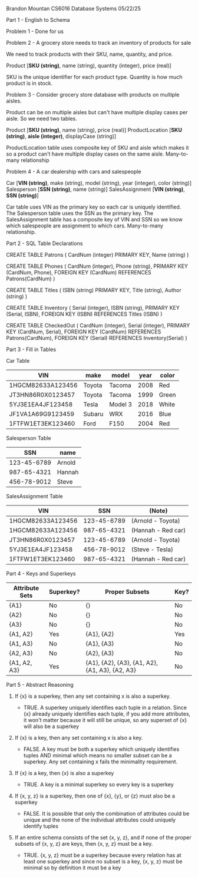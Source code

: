 Brandon Mountan
CS6016 Database Systems
05/22/25

Part 1 - English to Schema

Problem 1 - Done for us

Problem 2 - A grocery store needs to track an inventory of products for sale

We need to track products with their SKU, name, quantity, and price.

Product [__SKU (string)__, name (string), quantity (integer), price (real)]

SKU is the unique identifier for each product type. Quantity is how much product is in stock.

Problem 3 - Consider grocery store database with products on multiple aisles.

Product can be on multiple aisles but can't have multiple display cases per aisle. So we need two tables.

Product [__SKU (string)__, name (string), price (real)]
ProductLocation [__SKU (string)__, __aisle (integer)__, displayCase (string)]

ProductLocation table uses composite key of SKU and aisle which makes it so a product can't have multiple display cases on the same aisle. Many-to-many relationship

Problem 4 - A car dealership with cars and salespeople

Car [__VIN (string)__, make (string), model (string), year (integer), color (string)]
Salesperson [__SSN (string)__, name (string)]
SalesAssignment [__VIN (string)__, __SSN (string)__]

Car table uses VIN as the primary key so each car is uniquely identified. The Salesperson table uses the SSN as the primary key. The SalesAssignment table has a composite key of VIN and SSN so we know which salespeople are assignment to which cars. Many-to-many relationship.


Part 2 - SQL Table Declarations

CREATE TABLE Patrons (
       CardNum (integer) PRIMARY KEY,
       Name (string)
)

CREATE TABLE Phones (
       CardNum (integer),
       Phone (string),
       PRIMARY KEY (CardNum, Phone),
       FOREIGN KEY (CardNum) REFERENCES Patrons(CardNum)
)

CREATE TABLE Titles (
       ISBN (string) PRIMARY KEY,
       Title (string),
       Author (string)
)

CREATE TABLE Inventory (
       Serial (integer),
       ISBN (string),
       PRIMARY KEY (Serial, ISBN),
       FOREIGN KEY (ISBN) REFERENCES Titles (ISBN)
)

CREATE TABLE CheckedOut (
       CardNum (integer),
       Serial (integer),
       PRIMARY KEY (CardNum, Serial),
       FOREIGN KEY (CardNum) REFERENCES Patrons(CardNum),
       FOREIGN KEY (Serial) REFERENCES Inventory(Serial)
)


Part 3 - Fill in Tables

Car Table

| VIN                | make   | model   | year | color |
|--------------------|--------|---------|------|-------|
| 1HGCM82633A123456  | Toyota | Tacoma  | 2008 | Red   |
| JT3HN86R0X0123457  | Toyota | Tacoma  | 1999 | Green |
| 5YJ3E1EA4JF123458  | Tesla  | Model 3 | 2018 | White |
| JF1VA1A69G9123459  | Subaru | WRX     | 2016 | Blue  |
| 1FTFW1ET3EK123460  | Ford   | F150    | 2004 | Red   |

Salesperson Table

| SSN         | name   |
|-------------|--------|
| 123-45-6789 | Arnold |
| 987-65-4321 | Hannah |
| 456-78-9012 | Steve  |

SalesAssignment Table

| VIN                | SSN         | (Note)               |
|--------------------|-------------|----------------------|
| 1HGCM82633A123456  | 123-45-6789 | (Arnold - Toyota)    |
| 1HGCM82633A123456  | 987-65-4321 | (Hannah - Red car)   |
| JT3HN86R0X0123457  | 123-45-6789 | (Arnold - Toyota)    |
| 5YJ3E1EA4JF123458  | 456-78-9012 | (Steve - Tesla)      |
| 1FTFW1ET3EK123460  | 987-65-4321 | (Hannah - Red car)   |


Part 4 - Keys and Superkeys

Attribute Sets | Superkey? | Proper Subsets                                | Key?
---------------|-----------|----------------------------------------------|------
{A1}           | No        | {}                                           | No
{A2}           | No        | {}                                           | No
{A3}           | No        | {}                                           | No
{A1, A2}       | Yes       | {A1}, {A2}                                   | Yes
{A1, A3}       | No        | {A1}, {A3}                                   | No
{A2, A3}       | No        | {A2}, {A3}                                   | No
{A1, A2, A3}   | Yes       | {A1}, {A2}, {A3}, {A1, A2}, {A1, A3}, {A2, A3} | No


Part 5 - Abstract Reasoning

1. If {x} is a superkey, then any set containing x is also a superkey.
   - TRUE. A superkey uniquely identifies each tuple in a relation. Since {x} already uniquely identifies each tuple, if you add more attributes, it won't matter because it will still be unique, so any superset of {x} will also be a superkey

2. If {x} is a key, then any set containing x is also a key.
   - FALSE. A key must be both a superkey which uniquely identifies tuples AND minimal which means no smaller subset can be a superkey. Any set containing x fails the minimality requirement.

3. If {x} is a key, then {x} is also a superkey
   - TRUE. A key is a minimal superkey so every key is a superkey

4. If {x, y, z} is a superkey, then one of {x}, {y}, or {z} must also be a superkey
   - FALSE. It is possible that only the combination of attributes could be unique and the none of the individual attributes could uniquely identify tuples

5. If an entire schema consists of the set {x, y, z}, and if none of the proper subsets of {x, y, z} are keys, then {x, y, z} must be a key.
   - TRUE. {x, y, z} must be a superkey because every relation has at least one superkey and since no subset is a key, {x, y, z} must be minimal so by definition it must be a key

